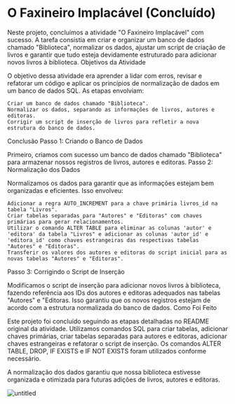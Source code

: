 # O Faxineiro Implacável (Concluído)

Neste projeto, concluímos a atividade "O Faxineiro Implacável" com sucesso. A tarefa consistia em criar e organizar um banco de dados chamado "Biblioteca", normalizar os dados, ajustar um script de criação de livros e garantir que tudo esteja devidamente estruturado para adicionar novos livros à biblioteca.
Objetivos da Atividade

O objetivo dessa atividade era aprender a lidar com erros, revisar e refatorar um código e aplicar os princípios de normalização de dados em um banco de dados SQL. As etapas envolviam:

    Criar um banco de dados chamado "Biblioteca".
    Normalizar os dados, separando as informações de livros, autores e editoras.
    Corrigir um script de inserção de livros para refletir a nova estrutura do banco de dados.

Conclusão
Passo 1: Criando o Banco de Dados

Primeiro, criamos com sucesso um banco de dados chamado "Biblioteca" para armazenar nossos registros de livros, autores e editoras.
Passo 2: Normalização dos Dados

Normalizamos os dados para garantir que as informações estejam bem organizadas e eficientes. Isso envolveu:

    Adicionar a regra AUTO_INCREMENT para a chave primária livros_id na tabela "Livros".
    Criar tabelas separadas para "Autores" e "Editoras" com chaves primárias para gerar relacionamentos.
    Utilizar o comando ALTER TABLE para eliminar as colunas 'autor' e 'editora' da tabela "Livros" e adicionar as colunas 'autor_id' e 'editora_id' como chaves estrangeiras das respectivas tabelas "Autores" e "Editoras".
    Transferir os valores dos autores e editoras do script inicial para as novas tabelas "Autores" e "Editoras".

Passo 3: Corrigindo o Script de Inserção

Modificamos o script de inserção para adicionar novos livros à biblioteca, fazendo referência aos IDs dos autores e editoras adequados nas tabelas "Autores" e "Editoras. Isso garantiu que os novos registros estejam de acordo com a estrutura normalizada do banco de dados.
Como Foi Feito

Este projeto foi concluído seguindo as etapas detalhadas no README original da atividade. Utilizamos comandos SQL para criar tabelas, adicionar chaves primárias, criar tabelas separadas para autores e editoras, adicionar chaves estrangeiras e refatorar o script de inserção. Os comandos ALTER TABLE, DROP, IF EXISTS e IF NOT EXISTS foram utilizados conforme necessário.

A normalização dos dados garantiu que nossa biblioteca estivesse organizada e otimizada para futuras adições de livros, autores e editoras.




![untitled](https://github.com/HenriqueBuen/LimpandoLivros/assets/142261748/ad0f38c5-6979-49f9-b706-55bbbf7772be)
